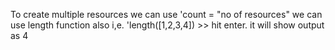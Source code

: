 To create multiple resources we can use 'count = "no of resources"
we can use length function also i,e. 'length([1,2,3,4]) >> hit enter. it will show output as 4